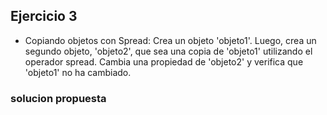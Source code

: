 ## Ejercicio 3

* Copiando objetos con Spread: Crea un objeto 'objeto1'. Luego, crea un segundo objeto, 'objeto2', que sea una copia de 'objeto1' utilizando el operador spread. Cambia una propiedad de 'objeto2' y verifica que 'objeto1' no ha cambiado.

### solucion propuesta
